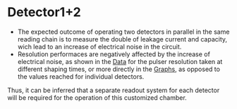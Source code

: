 # Detector1+2
- The expected outcome of operating two detectors in parallel in the same reading chain is to measure the double of leakage current and capacity, wich lead to an increase of electrical noise in the circuit.
- Resolution performaces are negatively affected by the increase of electrical noise, as shown in the [Data](Detectors1+2/Shaping_time/Data) for the pulser resolution taken at different shaping times, or more directly in the [Graphs](Detectors1+2/Shaping_time/Graphs), as opposed to the values reached for individual detectors.
  
Thus, it can be inferred that a separate readout system  for each detector will be required for the operation of this customized chamber.
